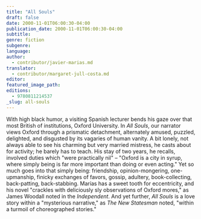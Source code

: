 ```yaml
---
title: "All Souls"
draft: false
date: 2000-11-01T06:00:30-04:00
publication_date: 2000-11-01T06:00:30-04:00
subtitle:
genre: fiction
subgenre:
language:
author:
  - contributor/javier-marias.md
translator:
  - contributor/margaret-jull-costa.md
editor:
featured_image_path:
editions:
  - 9780811214537
_slug: all-souls
---
```


With high black humor, a visiting Spanish lecturer bends his gaze over that most British of institutions, Oxford University. In _All Souls_, our narrator views Oxford through a prismatic detachment, alternately amused, puzzled, delighted, and disgusted by its vagaries of human vanity. A bit lonely, not always able to see his charming but very married mistress, he casts about for activity; he barely has to teach. His stay of two years, he recalls, involved duties which "were practically nil" – "Oxford is a city in syrup, where simply being is far more important than doing or even acting." Yet so much goes into that simply being: friendship, opinion-mongering, one-upmanship, finicky exchanges of favors, gossip, adultery, book-collecting, back-patting, back-stabbing. Marías has a sweet tooth for eccentricity, and his novel "crackles with deliciously sly observations of Oxford mores," as James Woodall noted in the _Independent_. And yet further, _All Souls_ is a love story within a "mysterious narrative," as _The New Statesman_ noted, "within a turmoil of choreographed stories."

